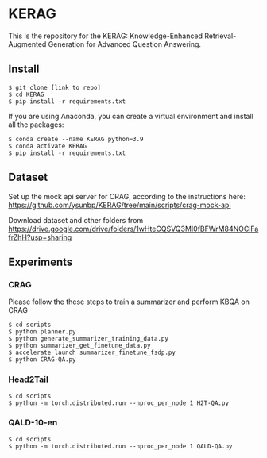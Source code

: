 # KERAG

This is the repository for the KERAG: Knowledge-Enhanced Retrieval-Augmented Generation for Advanced Question Answering.

## Install

```console
$ git clone [link to repo]
$ cd KERAG
$ pip install -r requirements.txt 
```

If you are using Anaconda, you can create a virtual environment and install all the packages:

```console
$ conda create --name KERAG python=3.9
$ conda activate KERAG
$ pip install -r requirements.txt
```

## Dataset

Set up the mock api server for CRAG, according to the instructions here: https://github.com/ysunbp/KERAG/tree/main/scripts/crag-mock-api

Download dataset and other folders from https://drive.google.com/drive/folders/1wHteCQSVQ3MI0fBFWrM84NOCiFafrZhH?usp=sharing

## Experiments

### CRAG
Please follow the these steps to train a summarizer and perform KBQA on CRAG
```console
$ cd scripts
$ python planner.py
$ python generate_summarizer_training_data.py
$ python summarizer_get_finetune_data.py
$ accelerate launch summarizer_finetune_fsdp.py
$ python CRAG-QA.py
```

### Head2Tail
```console
$ cd scripts
$ python -m torch.distributed.run --nproc_per_node 1 H2T-QA.py
```

### QALD-10-en
```console
$ cd scripts
$ python -m torch.distributed.run --nproc_per_node 1 QALD-QA.py
```
